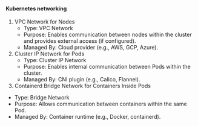 #### Kubernetes networking
1. VPC Network for Nodes
   - Type: VPC Network
   - Purpose: Enables communication between nodes within the cluster and provides external access (if configured).
   - Managed By: Cloud provider (e.g., AWS, GCP, Azure).
2. Cluster IP Network for Pods
   - Type: Cluster IP Network
   - Purpose: Enables internal communication between Pods within the cluster.
   - Managed By: CNI plugin (e.g., Calico, Flannel).
3. Containerd Bridge Network for Containers Inside Pods
  - Type: Bridge Network
  - Purpose: Allows communication between containers within the same Pod.
  - Managed By: Container runtime (e.g., Docker, containerd).

